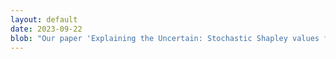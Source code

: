 ```yaml
---
layout: default
date: 2023-09-22
blob: "Our paper 'Explaining the Uncertain: Stochastic Shapley values for Gaussian process models' has been accepted for publication at Conference on Neural Information Processing Systems (NeurIPS) as a spotlight paper!"
---
```

